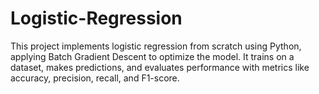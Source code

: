 # Logistic-Regression
This project implements logistic regression from scratch using Python, applying Batch Gradient Descent to optimize the model. It trains on a dataset, makes predictions, and evaluates performance with metrics like accuracy, precision, recall, and F1-score.
